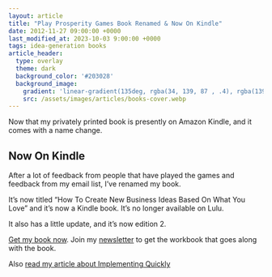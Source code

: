```yaml
---
layout: article
title: "Play Prosperity Games Book Renamed & Now On Kindle"
date: 2012-11-27 09:00:00 +0000
last_modified_at: 2023-10-03 9:00:00 +0000
tags: idea-generation books
article_header:
  type: overlay
  theme: dark
  background_color: '#203028'
  background_image:
    gradient: 'linear-gradient(135deg, rgba(34, 139, 87 , .4), rgba(139, 34, 139, .4))'
    src: /assets/images/articles/books-cover.webp
---
```

Now that my privately printed book is presently on Amazon Kindle, and it comes with a name change.
<!--more-->
## Now On Kindle
After a lot of feedback from people that have played the games and feedback from my email list, I’ve renamed my book.

It’s now titled “How To Create New Business Ideas Based On What You Love” and it’s now a Kindle book. It’s no longer available on Lulu.

It also has a little update, and it’s now edition 2.

[Get my book now](https://amzn.to/3oZlRrW). Join my [newsletter](https://christophersherrod.com/newsletter/) to get the workbook that goes along with the book.

Also [read my article about Implementing Quickly](https://christophersherrod.com/implement-quickly)